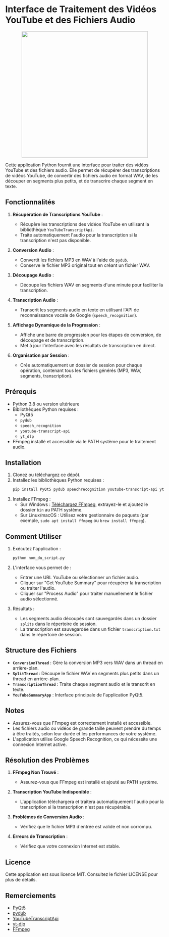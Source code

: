 
# Interface de Traitement des Vidéos YouTube et des Fichiers Audio

<p align="center">
  <img src="[https://github.com/RalphMasson/Rapporteur/blob/main/Geomathiques_Demo.gif](https://github.com/RalphMasson/YoutubeText/blob/main/YoutubeText_demo.jpg)" width="400" />
</p>

Cette application Python fournit une interface pour traiter des vidéos YouTube et des fichiers audio. Elle permet de récupérer des transcriptions de vidéos YouTube, de convertir des fichiers audio en format WAV, de les découper en segments plus petits, et de transcrire chaque segment en texte.

## Fonctionnalités

1. **Récupération de Transcriptions YouTube** :

   - Récupère les transcriptions des vidéos YouTube en utilisant la bibliothèque `YouTubeTranscriptApi`.
   - Traite automatiquement l'audio pour la transcription si la transcription n'est pas disponible.

2. **Conversion Audio** :

   - Convertit les fichiers MP3 en WAV à l'aide de `pydub`.
   - Conserve le fichier MP3 original tout en créant un fichier WAV.

3. **Découpage Audio** :

   - Découpe les fichiers WAV en segments d'une minute pour faciliter la transcription.

4. **Transcription Audio** :

   - Transcrit les segments audio en texte en utilisant l'API de reconnaissance vocale de Google (`speech_recognition`).

5. **Affichage Dynamique de la Progression** :

   - Affiche une barre de progression pour les étapes de conversion, de découpage et de transcription.
   - Met à jour l'interface avec les résultats de transcription en direct.

6. **Organisation par Session** :

   - Crée automatiquement un dossier de session pour chaque opération, contenant tous les fichiers générés (MP3, WAV, segments, transcription).

## Prérequis

- Python 3.8 ou version ultérieure
- Bibliothèques Python requises :
  - PyQt5
  - `pydub`
  - `speech_recognition`
  - `youtube-transcript-api`
  - `yt_dlp`
- FFmpeg installé et accessible via le PATH système pour le traitement audio.

## Installation

1. Clonez ou téléchargez ce dépôt.
2. Installez les bibliothèques Python requises :
   ```bash
   pip install PyQt5 pydub speechrecognition youtube-transcript-api yt-dlp
   ```
3. Installez FFmpeg :
   - Sur Windows : [Téléchargez FFmpeg](https://ffmpeg.org/download.html), extrayez-le et ajoutez le dossier `bin` au PATH système.
   - Sur Linux/macOS : Utilisez votre gestionnaire de paquets (par exemple, `sudo apt install ffmpeg` ou `brew install ffmpeg`).

## Comment Utiliser

1. Exécutez l'application :

   ```bash
   python nom_du_script.py
   ```

2. L'interface vous permet de :

   - Entrer une URL YouTube ou sélectionner un fichier audio.
   - Cliquer sur "Get YouTube Summary" pour récupérer la transcription ou traiter l'audio.
   - Cliquer sur "Process Audio" pour traiter manuellement le fichier audio sélectionné.

3. Résultats :

   - Les segments audio découpés sont sauvegardés dans un dossier `splits` dans le répertoire de session.
   - La transcription est sauvegardée dans un fichier `transcription.txt` dans le répertoire de session.

## Structure des Fichiers

- **`ConversionThread`** :
  Gère la conversion MP3 vers WAV dans un thread en arrière-plan.
- **`SplitThread`** :
  Découpe le fichier WAV en segments plus petits dans un thread en arrière-plan.
- **`TranscriptionThread`** :
  Traite chaque segment audio et le transcrit en texte.
- **`YouTubeSummaryApp`** :
  Interface principale de l'application PyQt5.

## Notes

- Assurez-vous que FFmpeg est correctement installé et accessible.
- Les fichiers audio ou vidéos de grande taille peuvent prendre du temps à être traités, selon leur durée et les performances de votre système.
- L'application utilise Google Speech Recognition, ce qui nécessite une connexion Internet active.

## Résolution des Problèmes

1. **FFmpeg Non Trouvé** :

   - Assurez-vous que FFmpeg est installé et ajouté au PATH système.

2. **Transcription YouTube Indisponible** :

   - L'application téléchargera et traitera automatiquement l'audio pour la transcription si la transcription n'est pas récupérable.

3. **Problèmes de Conversion Audio** :

   - Vérifiez que le fichier MP3 d'entrée est valide et non corrompu.

4. **Erreurs de Transcription** :

   - Vérifiez que votre connexion Internet est stable.

## Licence

Cette application est sous licence MIT. Consultez le fichier LICENSE pour plus de détails.

## Remerciements

- [PyQt5](https://riverbankcomputing.com/software/pyqt/intro)
- [pydub](https://github.com/jiaaro/pydub)
- [YouTubeTranscriptApi](https://github.com/jdepoix/youtube-transcript-api)
- [yt-dlp](https://github.com/yt-dlp/yt-dlp)
- [FFmpeg](https://ffmpeg.org/)
